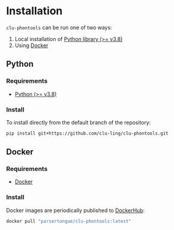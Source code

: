 # Installation

`clu-phontools` can be run one of two ways:

1. Local installation of [Python library (>= v3.8)](https://conda.io/projects/conda/en/latest/user-guide/install/index.html)
2. Using [Docker](https://docs.docker.com/get-docker/)

## Python

### Requirements
- [Python (>= v3.8)](https://conda.io/projects/conda/en/latest/user-guide/install/index.html)


### Install
To install directly from the default branch of the repository:

```bash
pip install git+https://github.com/clu-ling/clu-phontools.git
```

<!-- !!! note "Not published to the pypi registry"
    `clu-phontools` is not currently published to [PyPi](https://pypi.org/) -->

## Docker

### Requirements
- [Docker](https://docs.docker.com/get-docker/)

### Install
Docker images are periodically published to [DockerHub](https://hub.docker.com/r/parsertongue/clu-phontools):

```bash
docker pull "parsertongue/clu-phontools:latest"
```
